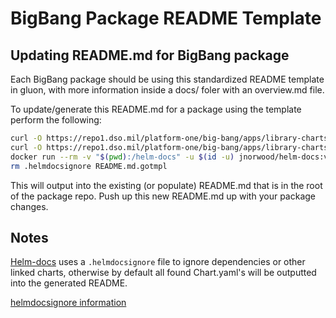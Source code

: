 # BigBang Package README Template

## Updating README.md for BigBang package

Each BigBang package should be using this standardized README template in gluon, with more information inside a docs/ foler with an overview.md file.

To update/generate this README.md for a package using the template perform the following:

```bash
curl -O https://repo1.dso.mil/platform-one/big-bang/apps/library-charts/gluon/-/raw/master/docs/README.md.gotmpl
curl -O https://repo1.dso.mil/platform-one/big-bang/apps/library-charts/gluon/-/raw/master/docs/.helmdocsignore
docker run --rm -v "$(pwd):/helm-docs" -u $(id -u) jnorwood/helm-docs:v1.5.0 -s file -t /helm-docs/README.md.gotmpl --dry-run > README.md
rm .helmdocsignore README.md.gotmpl
```

This will output into the existing (or populate) README.md that is in the root of the package repo. Push up this new README.md up with your package changes.

## Notes
[Helm-docs](https://github.com/norwoodj/helm-docs) uses a `.helmdocsignore` file to ignore dependencies or other linked charts, otherwise by default all found Chart.yaml's will be outputted into the generated README.

[helmdocsignore information](https://github.com/norwoodj/helm-docs#ignoring-chart-directories)
